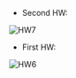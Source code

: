  - Second HW:

![HW7](https://github.com/DaniilSob2004/ADO.NET_EF_CW/assets/106149184/3a2e9a92-2208-45d4-8341-6a61c9700381)

 - First HW: 

![HW6](https://github.com/DaniilSob2004/ADO.NET_EF_CW/assets/106149184/bc7da2a6-2a4c-47ef-b9b6-458a0fb8acef)